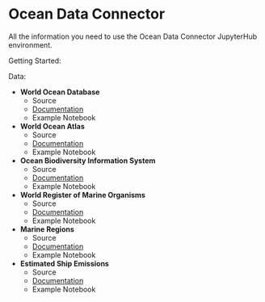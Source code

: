 # Ocean Data Connector

All the information you need to use the Ocean Data Connector JupyterHub environment. 

Getting Started:

Data:
* **World Ocean Database**
  * Source
  * [Documentation](https://github.com/C4IROcean/OceanDataConnector/blob/main/data/WorldOceanDatabase.md)
  * Example Notebook
* **World Ocean Atlas**
  * Source
  * [Documentation](https://github.com/C4IROcean/OceanDataConnector/blob/main/data/WorldOceanAtlas.md)
  * Example Notebook
* **Ocean Biodiversity Information System**
  * Source
  * [Documentation](https://github.com/C4IROcean/OceanDataConnector/blob/main/data/OBIS)
  * Example Notebook
* **World Register of Marine Organisms**
  * Source
  * [Documentation](https://github.com/C4IROcean/OceanDataConnector/blob/main/data/WoRMS)
  * Example Notebook
* **Marine Regions**
  * Source
  * [Documentation](https://github.com/C4IROcean/OceanDataConnector/blob/main/data/MarineRegions)
  * Example Notebook
* **Estimated Ship Emissions**
  * Source
  * [Documentation](https://github.com/C4IROcean/OceanDataConnector/blob/main/data/EstimatedShipEmissions)
  * Example Notebook

